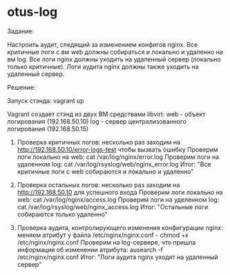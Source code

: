 # otus-log

Задание:

Настроить аудит, следящий за изменением конфигов nginx.
Все критичные логи с вм web должны собираться и локально и удаленно на вм log.
Все логи nginx должны уходить на удаленный сервер (локально только критичные).
Логи аудита nginx должны также уходить на удаленный сервер.


Решение:

Запуск стэнда: vagrant up

Vagrant создает стэнд из двух ВМ средствами libvirt:
web - объект логирования (192.168.50.10)
log - сервер централизованного логирования (192.168.50.15)

1. Проверка критичных логов: несколько раз заходим на http://192.168.50.10/error-logs-test чтобы вызвать ошибку
Проверим логи локально на web: cat /var/log/nginx/error.log
Проверим логи на удаленном log: cat /var/log/rsyslog/web/nginx_error.log
Итог: "Все критичные логи с web собираются и локально и удаленно"

2. Проверка остальных логов: несколько раз заходим на http://192.168.50.10 для успешного входа
Проверим логи локально на web: cat /var/log/nginx/access.log
Проверим логи на уделенном log: cat /var/log/rsyslog/web/nginx_access.log
Итог: "Остальные логи собираются только удаленно"

4. Проверка аудита, контролирующего изменения конфигурации nginx: меняем атрибут у файла /etc/nginx/nginx.conf - chmod +x /etc/nginx/nginx.conf
Проверим на log-сервере, что пришла информация об изменении атрибута: ausearch -f /etc/nginx/nginx.conf
Итог: "Логи аудита nginx уходят на удаленный сервер"
